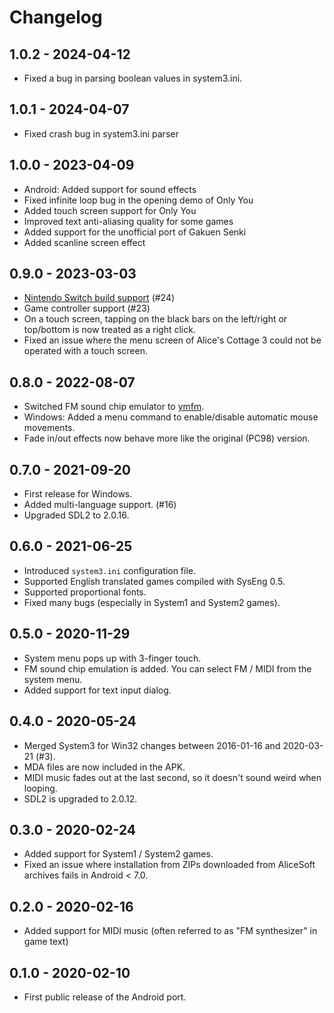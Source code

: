# Changelog

## 1.0.2 - 2024-04-12
- Fixed a bug in parsing boolean values in system3.ini.

## 1.0.1 - 2024-04-07
- Fixed crash bug in system3.ini parser

## 1.0.0 - 2023-04-09
- Android: Added support for sound effects
- Fixed infinite loop bug in the opening demo of Only You
- Added touch screen support for Only You
- Improved text anti-aliasing quality for some games
- Added support for the unofficial port of Gakuen Senki
- Added scanline screen effect

## 0.9.0 - 2023-03-03
- [Nintendo Switch build support](https://github.com/kichikuou/system3-sdl2/blob/v0.9.0/switch/README.md) (#24)
- Game controller support (#23)
- On a touch screen, tapping on the black bars on the left/right or top/bottom is now treated as a right click.
- Fixed an issue where the menu screen of Alice's Cottage 3 could not be operated with a touch screen.

## 0.8.0 - 2022-08-07
- Switched FM sound chip emulator to [ymfm](https://github.com/aaronsgiles/ymfm).
- Windows: Added a menu command to enable/disable automatic mouse movements.
- Fade in/out effects now behave more like the original (PC98) version.

## 0.7.0 - 2021-09-20
- First release for Windows.
- Added multi-language support. (#16)
- Upgraded SDL2 to 2.0.16.

## 0.6.0 - 2021-06-25
- Introduced `system3.ini` configuration file.
- Supported English translated games compiled with SysEng 0.5.
- Supported proportional fonts.
- Fixed many bugs (especially in System1 and System2 games).

## 0.5.0 - 2020-11-29
- System menu pops up with 3-finger touch.
- FM sound chip emulation is added. You can select FM / MIDI from the system menu.
- Added support for text input dialog.

## 0.4.0 - 2020-05-24
- Merged System3 for Win32 changes between 2016-01-16 and 2020-03-21 (#3).
- MDA files are now included in the APK.
- MIDI music fades out at the last second, so it doesn't sound weird when looping.
- SDL2 is upgraded to 2.0.12.

## 0.3.0 - 2020-02-24
- Added support for System1 / System2 games.
- Fixed an issue where installation from ZIPs downloaded from AliceSoft archives fails in Android < 7.0.

## 0.2.0 - 2020-02-16
- Added support for MIDI music (often referred to as "FM synthesizer" in game text)

## 0.1.0 - 2020-02-10
- First public release of the Android port.
